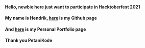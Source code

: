 #### Hello, newbie here just want to participate in Hacktoberfest 2021
#### My name is Hendrik, [here](https://github.com/heeendri) is my Github page
#### And [here](heeendri.github.com) is my Personal Portfolio page
#### Thank you PetaniKode
